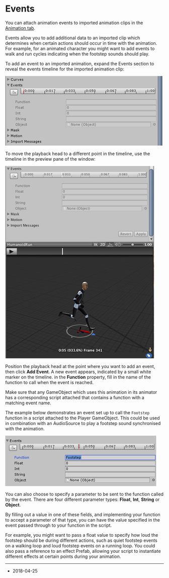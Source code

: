 # Events

You can attach animation events to imported animation clips in the [Animation tab](class-AnimationClip).

Events allow you to add additional data to an imported clip which determines when certain actions should occur in time with the animation. For example, for an animated character you might want to add events to walk and run cycles indicating when the footstep sounds should play.

To add an event to an imported animation, expand the Events section to reveal the events timeline for the imported animation clip:

![The __Events__ timeline, before any events have been added](../uploads/Main/AnimationInspectorEmptyEventsTimeline.png) 

To move the playback head to a different point in the timeline, use the timeline in the preview pane of the window:

![Clicking in the preview pane timeline allows you to control where you create your new event in the event timeline](../uploads/Main/AnimationEvents-PreviewTimeline.jpg)

Position the playback head at the point where you want to add an event, then click __Add Event__. A new event appears, indicated by a small white marker on the timeline. in the __Function__ property, fill in the name of the function to call when the event is reached.

Make sure that any GameObject which uses this animation in its animator has a corresponding script attached that contains a function with a matching event name. 

The example below demonstrates an event set up to call the `Footstep` function in a script attached to the Player GameObject. This could be used in combination with an AudioSource to play a footstep sound synchronised with the animation.

![An event which calls the function "Footstep"](../uploads/Main/AnimationInspectorEventCreated.png)

You can also choose to specify a parameter to be sent to the function called by the event. There are four different parameter types: __Float__, __Int__, __String__ or __Object__.

By filling out a value in one of these fields, and implementing your function to accept a parameter of that type, you can have the value specified in the event passed through to your function in the script. 

For example, you might want to pass a float value to specify how loud the footstep should be during different actions, such as quiet footstep events on a walking loop and loud footstep events on a running loop. You could also pass a reference to an effect Prefab, allowing your script to instantiate different effects at certain points during your animation.

---

* <span class="page-edit"> 2018-04-25  <!-- include IncludeTextAmendPageSomeEdit --></span>
